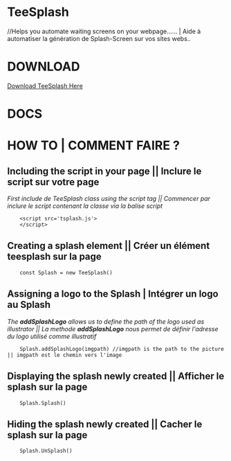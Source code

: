 # TeeSplash

//Helps you automate waiting screens on your webpage...... | Aide à automatiser la génération de Splash-Screen sur vos sites webs..




# DOWNLOAD

<a href='https://github.com/dev0ps221/teesplash/raw/main/tsplash.js' download='true' target='_blank' >Download TeeSplash Here</a>



# DOCS
# HOW TO | COMMENT FAIRE ?


## Including the script in your page || Inclure le script sur votre page

*First include de TeeSplash class using the script tag || Commencer par inclure le script contenant la classe via la balise script*
```
    <script src='tsplash.js'>
    </script>
```


## Creating a splash element || Créer un élément teesplash sur la page

```
    const Splash = new TeeSplash()
```


## Assigning a logo to the Splash | Intégrer un logo au Splash

*The __addSplashLogo__ allows us to define the path of the logo used as illustrator || La methode __addSplashLogo__ nous permet de définir l'adresse du logo utilisé comme illustratif*
```
    Splash.addSplashLogo(imgpath) //imgpath is the path to the picture || imgpath est le chemin vers l'image
```



## Displaying the splash newly created || Afficher le splash sur la page

```
    Splash.Splash()
```


## Hiding the splash newly created || Cacher le splash sur la page

```
    Splash.UnSplash()
```
 
